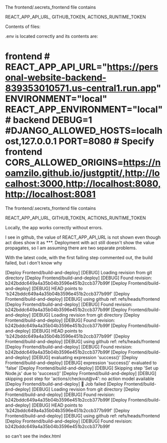 The frontend/.secrets_frontend file contains

REACT_APP_API_URL, GITHUB_TOKEN, ACTIONS_RUNTIME_TOKEN

Contents of files:




.env is located correctly and its contents are:

# frontend # REACT_APP_API_URL="https://personal-website-backend-839353010571.us-central1.run.app" ENVIRONMENT="local" REACT_APP_ENVIRONMENT="local" # backend DEBUG=1 #DJANGO_ALLOWED_HOSTS=localhost,127.0.0.1 PORT=8080 # Specify frontend CORS_ALLOWED_ORIGINS=https://noamzilo.github.io/justgptit/,http://localhost:3000,http://localhost:8080,http://localhost:8081

The frontend/.secrets_frontend file contains

REACT_APP_API_URL, GITHUB_TOKEN, ACTIONS_RUNTIME_TOKEN

Locally, the app works correctly without errors.

I see in github, the value of REACT_APP_API_URL is not shown even though act does show it as ***. Deployment with act still doesn't show the value propagates, so I am assuming there are two separate problems.

With the latest code, with the first failing step commented out, the build failed, but i don't know why

[Deploy Frontend/build-and-deploy] [DEBUG] Loading revision from git directory
[Deploy Frontend/build-and-deploy] [DEBUG] Found revision: b242bddc649a4a35b04b3596e451b2ccb377b99f
[Deploy Frontend/build-and-deploy] [DEBUG] HEAD points to 'b242bddc649a4a35b04b3596e451b2ccb377b99f'
[Deploy Frontend/build-and-deploy] [DEBUG] using github ref: refs/heads/frontend
[Deploy Frontend/build-and-deploy] [DEBUG] Found revision: b242bddc649a4a35b04b3596e451b2ccb377b99f
[Deploy Frontend/build-and-deploy] [DEBUG] Loading revision from git directory
[Deploy Frontend/build-and-deploy] [DEBUG] Found revision: b242bddc649a4a35b04b3596e451b2ccb377b99f
[Deploy Frontend/build-and-deploy] [DEBUG] HEAD points to 'b242bddc649a4a35b04b3596e451b2ccb377b99f'
[Deploy Frontend/build-and-deploy] [DEBUG] using github ref: refs/heads/frontend
[Deploy Frontend/build-and-deploy] [DEBUG] Found revision: b242bddc649a4a35b04b3596e451b2ccb377b99f
[Deploy Frontend/build-and-deploy] [DEBUG] evaluating expression 'success()'
[Deploy Frontend/build-and-deploy] [DEBUG] expression 'success()' evaluated to 'false'
[Deploy Frontend/build-and-deploy] [DEBUG] Skipping step 'Set up Node.js' due to 'success()'
[Deploy Frontend/build-and-deploy] [DEBUG] skipping post step for 'actions/checkout@v4': no action model available
[Deploy Frontend/build-and-deploy] 🏁  Job failed
[Deploy Frontend/build-and-deploy] [DEBUG] Loading revision from git directory
[Deploy Frontend/build-and-deploy] [DEBUG] Found revision: b242bddc649a4a35b04b3596e451b2ccb377b99f
[Deploy Frontend/build-and-deploy] [DEBUG] HEAD points to 'b242bddc649a4a35b04b3596e451b2ccb377b99f'
[Deploy Frontend/build-and-deploy] [DEBUG] using github ref: refs/heads/frontend
[Deploy Frontend/build-and-deploy] [DEBUG] Found revision: b242bddc649a4a35b04b3596e451b2ccb377b99f

so can't see the index.html
